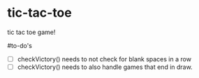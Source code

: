 # tic-tac-toe
tic tac toe game!

#to-do's

 - [ ] checkVictory() needs to not check for blank spaces in a row
 - [ ] checkVictory() needs to also handle games that end in draw.
